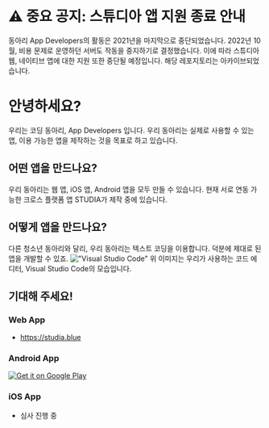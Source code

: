 # ⚠️ 중요 공지: 스튜디아 앱 지원 종료 안내

동아리 App Developers의 활동은 2021년을 마지막으로 중단되었습니다. 2022년 10월, 비용 문제로 운영하던 서버도 작동을 중지하기로 결정했습니다. 이에 따라 스튜디아 웹, 네이티브 앱에 대한 지원 또한 중단될 예정입니다. 해당 레포지토리는 아카이브되었습니다.

# 안녕하세요?

우리는 코딩 동아리, App Developers 입니다. 우리 동아리는 실제로 사용할 수 있는 앱, 이용 가능한 앱을 제작하는 것을 목표로 하고 있습니다.

## 어떤 앱을 만드나요?

우리 동아리는 웹 앱, iOS 앱, Android 앱을 모두 만들 수 있습니다. 현재 서로 연동 가능한 크로스 플랫폼 앱 STUDIA가 제작 중에 있습니다.

## 어떻게 앱을 만드나요?

다른 청소년 동아리와 달리, 우리 동아리는 텍스트 코딩을 이용합니다. 덕분에 제대로 된 앱을 개발할 수 있죠.  !["Visual Studio Code"](https://blog.studia.blue/assets/img/vscode.png)  위 이미지는 우리가 사용하는 코드 에디터, Visual Studio Code의 모습입니다.

## 기대해 주세요!

### Web App
- https://studia.blue

### Android App
[![Get it on Google Play](https://play.google.com/intl/en_us/badges/static/images/badges/en_badge_web_generic.png)](https://play.google.com/store/apps/details?id=app.web.studia_kr&pcampaignid=pcampaignidMKT-Other-global-all-co-prtnr-py-PartBadge-Mar2515-1)

### iOS App
- 심사 진행 중
